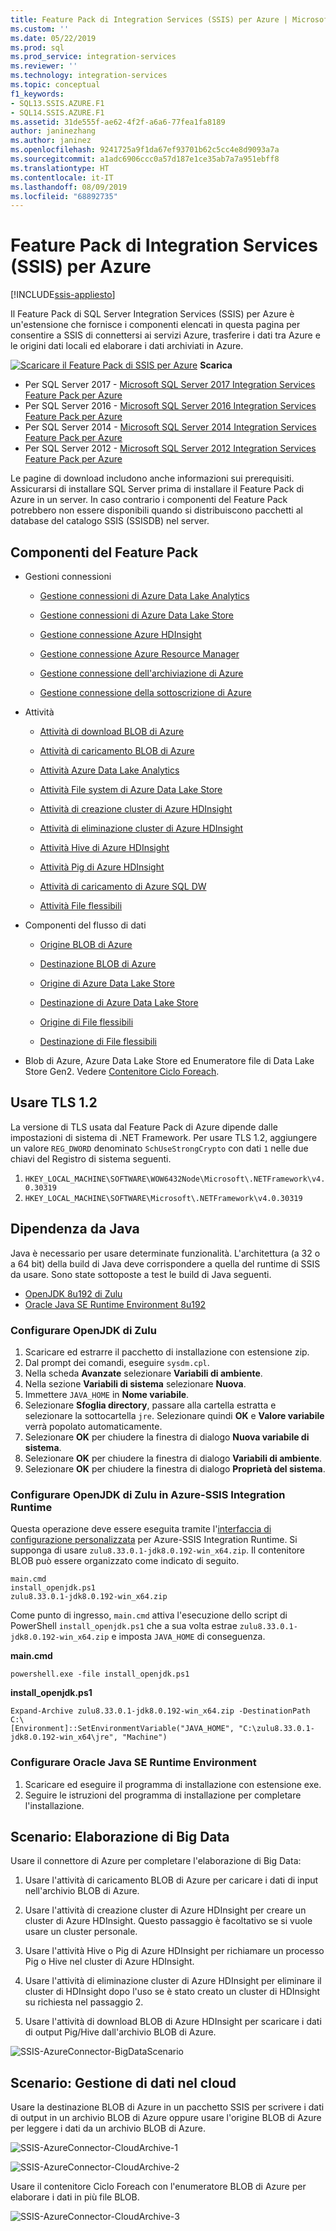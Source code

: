 ```yaml
---
title: Feature Pack di Integration Services (SSIS) per Azure | Microsoft Docs
ms.custom: ''
ms.date: 05/22/2019
ms.prod: sql
ms.prod_service: integration-services
ms.reviewer: ''
ms.technology: integration-services
ms.topic: conceptual
f1_keywords:
- SQL13.SSIS.AZURE.F1
- SQL14.SSIS.AZURE.F1
ms.assetid: 31de555f-ae62-4f2f-a6a6-77fea1fa8189
author: janinezhang
ms.author: janinez
ms.openlocfilehash: 9241725a9f1da67ef93701b62c5cc4e8d9093a7a
ms.sourcegitcommit: a1adc6906ccc0a57d187e1ce35ab7a7a951ebff8
ms.translationtype: HT
ms.contentlocale: it-IT
ms.lasthandoff: 08/09/2019
ms.locfileid: "68892735"
---
```

# <a name="azure-feature-pack-for-integration-services-ssis"></a>Feature Pack di Integration Services (SSIS) per Azure

[!INCLUDE[ssis-appliesto](../includes/ssis-appliesto-ssvrpluslinux-asdb-asdw-xxx.md)]


Il Feature Pack di SQL Server Integration Services (SSIS) per Azure è un'estensione che fornisce i componenti elencati in questa pagina per consentire a SSIS di connettersi ai servizi Azure, trasferire i dati tra Azure e le origini dati locali ed elaborare i dati archiviati in Azure.

[![Scaricare il Feature Pack di SSIS per Azure](https://docs.microsoft.com/analysis-services/analysis-services/media/download.png)](https://www.microsoft.com/download/details.aspx?id=54798) **Scarica**

- Per SQL Server 2017 - [Microsoft SQL Server 2017 Integration Services Feature Pack per Azure](https://www.microsoft.com/download/details.aspx?id=54798)
- Per SQL Server 2016 - [Microsoft SQL Server 2016 Integration Services Feature Pack per Azure](https://www.microsoft.com/download/details.aspx?id=49492)
- Per SQL Server 2014 - [Microsoft SQL Server 2014 Integration Services Feature Pack per Azure](https://www.microsoft.com/download/details.aspx?id=47366)
- Per SQL Server 2012 - [Microsoft SQL Server 2012 Integration Services Feature Pack per Azure](https://www.microsoft.com/download/details.aspx?id=47367)

Le pagine di download includono anche informazioni sui prerequisiti. Assicurarsi di installare SQL Server prima di installare il Feature Pack di Azure in un server. In caso contrario i componenti del Feature Pack potrebbero non essere disponibili quando si distribuiscono pacchetti al database del catalogo SSIS (SSISDB) nel server.

## <a name="components-in-the-feature-pack"></a>Componenti del Feature Pack
-   Gestioni connessioni

    -   [Gestione connessioni di Azure Data Lake Analytics](connection-manager/azure-data-lake-analytics-connection-manager.md)

    -   [Gestione connessioni di Azure Data Lake Store](../integration-services/connection-manager/azure-data-lake-store-connection-manager.md)
    
    -   [Gestione connessione Azure HDInsight](../integration-services/connection-manager/azure-hdinsight-connection-manager.md)

    -   [Gestione connessione Azure Resource Manager](../integration-services/connection-manager/azure-resource-manager-connection-manager.md)
    
    -   [Gestione connessione dell'archiviazione di Azure](../integration-services/connection-manager/azure-storage-connection-manager.md)

    -   [Gestione connessione della sottoscrizione di Azure](../integration-services/connection-manager/azure-subscription-connection-manager.md)
    
-   Attività

    -   [Attività di download BLOB di Azure](../integration-services/control-flow/azure-blob-download-task.md)

    -   [Attività di caricamento BLOB di Azure](../integration-services/control-flow/azure-blob-upload-task.md)

    -   [Attività Azure Data Lake Analytics](control-flow/azure-data-lake-analytics-task.md)

    -   [Attività File system di Azure Data Lake Store](../integration-services/control-flow/azure-data-lake-store-file-system-task.md)

    -   [Attività di creazione cluster di Azure HDInsight](../integration-services/control-flow/azure-hdinsight-create-cluster-task.md)

    -   [Attività di eliminazione cluster di Azure HDInsight](../integration-services/control-flow/azure-hdinsight-delete-cluster-task.md)
    
    -   [Attività Hive di Azure HDInsight](../integration-services/control-flow/azure-hdinsight-hive-task.md)

    -   [Attività Pig di Azure HDInsight](../integration-services/control-flow/azure-hdinsight-pig-task.md)

    -   [Attività di caricamento di Azure SQL DW](../integration-services/control-flow/azure-sql-dw-upload-task.md)

    -   [Attività File flessibili](../integration-services/control-flow/flexible-file-task.md)

-   Componenti del flusso di dati

    -   [Origine BLOB di Azure](../integration-services/data-flow/azure-blob-source.md)

    -   [Destinazione BLOB di Azure](../integration-services/data-flow/azure-blob-destination.md)
    
    -   [Origine di Azure Data Lake Store](../integration-services/data-flow/azure-data-lake-store-source.md)
    
    -   [Destinazione di Azure Data Lake Store](../integration-services/data-flow/azure-data-lake-store-destination.md)

    -   [Origine di File flessibili](../integration-services/data-flow/flexible-file-source.md)

    -   [Destinazione di File flessibili](../integration-services/data-flow/flexible-file-destination.md)

-   Blob di Azure, Azure Data Lake Store ed Enumeratore file di Data Lake Store Gen2. Vedere [Contenitore Ciclo Foreach](../integration-services/control-flow/foreach-loop-container.md).

## <a name="use-tls-12"></a>Usare TLS 1.2

La versione di TLS usata dal Feature Pack di Azure dipende dalle impostazioni di sistema di .NET Framework.
Per usare TLS 1.2, aggiungere un valore `REG_DWORD` denominato `SchUseStrongCrypto` con dati `1` nelle due chiavi del Registro di sistema seguenti.

1. `HKEY_LOCAL_MACHINE\SOFTWARE\WOW6432Node\Microsoft\.NETFramework\v4.0.30319`
2. `HKEY_LOCAL_MACHINE\SOFTWARE\Microsoft\.NETFramework\v4.0.30319`

## <a name="dependency-on-java"></a>Dipendenza da Java

Java è necessario per usare determinate funzionalità.
L'architettura (a 32 o a 64 bit) della build di Java deve corrispondere a quella del runtime di SSIS da usare.
Sono state sottoposte a test le build di Java seguenti.

- [OpenJDK 8u192 di Zulu](https://www.azul.com/downloads/zulu/zulu-windows/)
- [Oracle Java SE Runtime Environment 8u192](https://www.oracle.com/technetwork/java/javase/downloads/java-archive-javase8-2177648.html)

### <a name="set-up-zulus-openjdk"></a>Configurare OpenJDK di Zulu

1. Scaricare ed estrarre il pacchetto di installazione con estensione zip.
2. Dal prompt dei comandi, eseguire `sysdm.cpl`.
3. Nella scheda **Avanzate** selezionare **Variabili di ambiente**.
4. Nella sezione **Variabili di sistema** selezionare **Nuova**.
5. Immettere `JAVA_HOME` in **Nome variabile**.
6. Selezionare **Sfoglia directory**, passare alla cartella estratta e selezionare la sottocartella `jre`.
   Selezionare quindi **OK** e **Valore variabile** verrà popolato automaticamente.
7. Selezionare **OK** per chiudere la finestra di dialogo **Nuova variabile di sistema**.
8. Selezionare **OK** per chiudere la finestra di dialogo **Variabili di ambiente**.
9. Selezionare **OK** per chiudere la finestra di dialogo **Proprietà del sistema**.

### <a name="set-up-zulus-openjdk-on-azure-ssis-integration-runtime"></a>Configurare OpenJDK di Zulu in Azure-SSIS Integration Runtime

Questa operazione deve essere eseguita tramite l'[interfaccia di configurazione personalizzata](https://docs.microsoft.com/azure/data-factory/how-to-configure-azure-ssis-ir-custom-setup) per Azure-SSIS Integration Runtime.
Si supponga di usare `zulu8.33.0.1-jdk8.0.192-win_x64.zip`.
Il contenitore BLOB può essere organizzato come indicato di seguito.

~~~
main.cmd
install_openjdk.ps1
zulu8.33.0.1-jdk8.0.192-win_x64.zip
~~~

Come punto di ingresso, `main.cmd` attiva l'esecuzione dello script di PowerShell `install_openjdk.ps1` che a sua volta estrae `zulu8.33.0.1-jdk8.0.192-win_x64.zip` e imposta `JAVA_HOME` di conseguenza.

**main.cmd**

~~~
powershell.exe -file install_openjdk.ps1
~~~

**install_openjdk.ps1**

~~~
Expand-Archive zulu8.33.0.1-jdk8.0.192-win_x64.zip -DestinationPath C:\
[Environment]::SetEnvironmentVariable("JAVA_HOME", "C:\zulu8.33.0.1-jdk8.0.192-win_x64\jre", "Machine")
~~~

### <a name="set-up-oracles-java-se-runtime-environment"></a>Configurare Oracle Java SE Runtime Environment

1. Scaricare ed eseguire il programma di installazione con estensione exe.
2. Seguire le istruzioni del programma di installazione per completare l'installazione.

## <a name="scenario-processing-big-data"></a>Scenario: Elaborazione di Big Data
 Usare il connettore di Azure per completare l'elaborazione di Big Data:

1.  Usare l'attività di caricamento BLOB di Azure per caricare i dati di input nell'archivio BLOB di Azure.

2.  Usare l'attività di creazione cluster di Azure HDInsight per creare un cluster di Azure HDInsight. Questo passaggio è facoltativo se si vuole usare un cluster personale.

3.  Usare l'attività Hive o Pig di Azure HDInsight per richiamare un processo Pig o Hive nel cluster di Azure HDInsight.

4.  Usare l'attività di eliminazione cluster di Azure HDInsight per eliminare il cluster di HDInsight dopo l'uso se è stato creato un cluster di HDInsight su richiesta nel passaggio 2.

5.  Usare l'attività di download BLOB di Azure HDInsight per scaricare i dati di output Pig/Hive dall'archivio BLOB di Azure.

![SSIS-AzureConnector-BigDataScenario](../integration-services/media/ssis-azureconnector-bigdatascenario.png)
 
## <a name="scenario-managing-data-in-the-cloud"></a>Scenario: Gestione di dati nel cloud
 Usare la destinazione BLOB di Azure in un pacchetto SSIS per scrivere i dati di output in un archivio BLOB di Azure oppure usare l'origine BLOB di Azure per leggere i dati da un archivio BLOB di Azure.

![SSIS-AzureConnector-CloudArchive-1](../integration-services/media/ssis-azureconnector-cloudarchive-1.png)
 
 ![SSIS-AzureConnector-CloudArchive-2](../integration-services/media/ssis-azureconnector-cloudarchive-2.png)

 Usare il contenitore Ciclo Foreach con l'enumeratore BLOB di Azure per elaborare i dati in più file BLOB.

![SSIS-AzureConnector-CloudArchive-3](../integration-services/media/ssis-azureconnector-cloudarchive-3.png)
  
